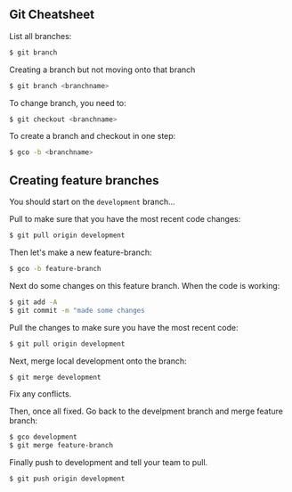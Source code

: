 ## Git Cheatsheet

List all branches:

```bash
$ git branch
```

Creating a branch but not moving onto that branch

```bash
$ git branch <branchname>
```

To change branch, you need to:

```bash
$ git checkout <branchname>
```

To create a branch and checkout in one step: 

```bash
$ gco -b <branchname>
```

## Creating feature branches

You should start on the `development` branch...

Pull to make sure that you have the most recent code changes:

```bash
$ git pull origin development
```

Then let's make a new feature-branch:

```bash
$ gco -b feature-branch
```

Next do some changes on this feature branch. When the code is working:

```bash
$ git add -A
$ git commit -m "made some changes
```

Pull the changes to make sure you have the most recent code:

```bash
$ git pull origin development
```

Next, merge local development onto the branch:

```bash
$ git merge development
```

Fix any conflicts.

Then, once all fixed. Go back to the develpment branch and merge feature branch:

```bash
$ gco development
$ git merge feature-branch
```

Finally push to development and tell your team to pull.

```bash
$ git push origin development
```
